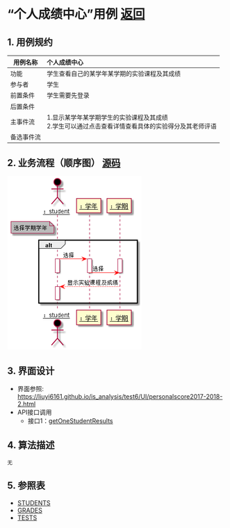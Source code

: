 # “个人成绩中心”用例 [返回](../README.md)
## 1. 用例规约

|用例名称|个人成绩中心|
|-------|:-------------|
|功能|学生查看自己的某学年某学期的实验课程及其成绩|
|参与者|学生|
|前置条件|学生需要先登录|
|后置条件| |
|主事件流| 1.显示某学年某学期学生的实验课程及其成绩<br>2.学生可以通过点击查看详情查看具体的实验得分及其老师评语|
|备选事件流| |

## 2. 业务流程（顺序图） [源码](../src/个人成绩中心顺序图.puml)
![sequence1](../img/个人成绩中心顺序图.png) 

## 3. 界面设计
- 界面参照: https://liuyi6161.github.io/is_analysis/test6/UI/personalscore2017-2018-2.html
- API接口调用
    - 接口1：[getOneStudentResults](../interface/getOneStudentResults.md) 

## 4. 算法描述
    无
    
## 5. 参照表
- [STUDENTS](../dataBaseDesign.md/#STUDENTS)
- [GRADES](../dataBaseDesign.md/#GRADES)
- [TESTS](../dataBaseDesign.md/#TESTS)
